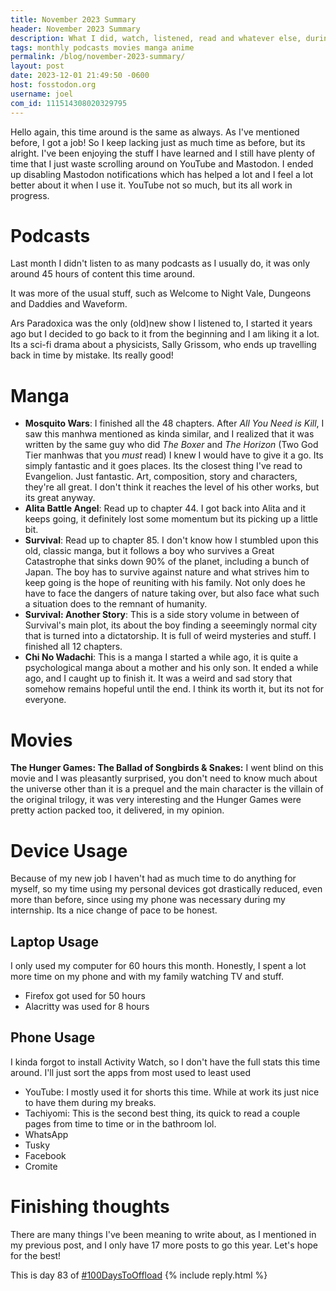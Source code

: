 ```yaml
---
title: November 2023 Summary
header: November 2023 Summary
description: What I did, watch, listened, read and whatever else, during the month of November. 
tags: monthly podcasts movies manga anime
permalink: /blog/november-2023-summary/
layout: post
date: 2023-12-01 21:49:50 -0600
host: fosstodon.org
username: joel
com_id: 111514308020329795
---
```


Hello again, this time around is the same as always. As I've mentioned before, I got a job! So I keep lacking just as much time as before, but its alright. I've been enjoying the stuff I have learned and I still have plenty of time that I just waste scrolling around on YouTube and Mastodon. I ended up disabling Mastodon notifications which has helped a lot and I feel a lot better about it when I use it. YouTube not so much, but its all work in progress.

# Podcasts

Last month I didn't listen to as many podcasts as I usually do, it was only around 45 hours of content this time around.

It was more of the usual stuff, such as Welcome to Night Vale, Dungeons and Daddies and Waveform.

Ars Paradoxica was the only (old)new show I listened to, I started it years ago but I decided to go back to it from the beginning and I am liking it a lot. Its a sci-fi drama about a physicists, Sally Grissom, who ends up travelling back in time by mistake. Its really good!

# Manga

- **Mosquito Wars**: I finished all the 48 chapters. After *All You Need is Kill*, I saw this manhwa mentioned as kinda similar, and I realized that it was written by the same guy who did *The Boxer* and *The Horizon* (Two God Tier manhwas that you *must* read) I knew I would have to give it a go. Its simply fantastic and it goes places. Its the closest thing I've read to Evangelion. Just fantastic. Art, composition, story and characters, they're all great. I don't think it reaches the level of his other works, but its great anyway.
- **Alita Battle Angel**: Read up to chapter 44. I got back into Alita and it keeps going, it definitely lost some momentum but its picking up a little bit.
- **Survival**: Read up to chapter 85. I don't know how I stumbled upon this old, classic manga, but it follows a boy who survives a Great Catastrophe that sinks down 90% of the planet, including a bunch of Japan. The boy has to survive against nature and what strives him to keep going is the hope of reuniting with his family. Not only does he have to face the dangers of nature taking over, but also face what such a situation does to the remnant of humanity.
- **Survival: Another Story**: This is a side story volume in between of Survival's main plot, its about the boy finding a seeemingly normal city that is turned into a dictatorship. It is full of weird mysteries and stuff. I finished all 12 chapters.
- **Chi No Wadachi**: This is a manga I started a while ago, it is quite a psychological manga about a mother and his only son. It ended a while ago, and I caught up to finish it. It was a weird and sad story that somehow remains hopeful until the end. I think its worth it, but its not for everyone.

# Movies

**The Hunger Games: The Ballad of Songbirds & Snakes:** I went blind on this movie and I was pleasantly surprised, you don't need to know much about the universe other than it is a prequel and the main character is the villain of the original trilogy, it was very interesting and the Hunger Games were pretty action packed too, it delivered, in my opinion.

# Device Usage

Because of my new job I haven't had as much time to do anything for myself, so my time using my personal devices got drastically reduced, even more than before, since using my phone was necessary during my internship. Its a nice change of pace to be honest.

## Laptop Usage
I only used my computer for 60 hours this month. Honestly, I spent a lot more time on my phone and with my family watching TV and stuff.

- Firefox got used for 50 hours
- Alacritty was used for 8 hours

## Phone Usage

I kinda forgot to install Activity Watch, so I don't have the full stats this time around. I'll just sort the apps from most used to least used

- YouTube: I mostly used it for shorts this time. While at work its just nice to have them during my breaks.
- Tachiyomi: This is the second best thing, its quick to read a couple pages from time to time or in the bathroom lol.
- WhatsApp
- Tusky
- Facebook
- Cromite

# Finishing thoughts

There are many things I've been meaning to write about, as I mentioned in my previous post, and I only have 17 more posts to go this year. Let's hope for the best!

This is day 83 of [#100DaysToOffload](https://100daystooffload.com)
{% include reply.html %}
